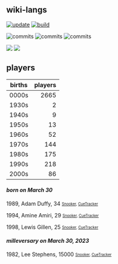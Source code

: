 ## wiki-langs
[![update](https://github.com/dreamerminsk/wiki-langs/actions/workflows/update-tables.yml/badge.svg)](https://github.com/dreamerminsk/wiki-langs/actions/workflows/update-tables.yml)
[![build](https://github.com/dreamerminsk/wiki-langs/actions/workflows/build.yml/badge.svg)](https://github.com/dreamerminsk/wiki-langs/actions/workflows/build.yml)

![commits](https://img.shields.io/github/commit-activity/y/dreamerminsk/wiki-langs)
![commits](https://img.shields.io/github/commit-activity/m/dreamerminsk/wiki-langs)
![commits](https://img.shields.io/github/commit-activity/w/dreamerminsk/wiki-langs)

![](https://img.shields.io/github/languages/code-size/dreamerminsk/wiki-langs)
![](https://img.shields.io/github/repo-size/dreamerminsk/wiki-langs)

## players
| births | players |
| :----: | ------: |
| 0000s | 2665 |
| 1930s | 2 |
| 1940s | 9 |
| 1950s | 13 |
| 1960s | 52 |
| 1970s | 144 |
| 1980s | 175 |
| 1990s | 218 |
| 2000s | 86 |

#### ***born on March 30***
1989, Adam Duffy, 34 <sub><sup>[Snooker](http://www.snooker.org/res/index.asp?player=74), [CueTracker](http://cuetracker.net/Players/adam-duffy/)</sup></sub>

1994, Amine Amiri, 29 <sub><sup>[Snooker](http://www.snooker.org/res/index.asp?player=2582), [CueTracker](http://cuetracker.net/Players/amine-amiri/)</sup></sub>

1998, Lewis Gillen, 25 <sub><sup>[Snooker](http://www.snooker.org/res/index.asp?player=1939), [CueTracker](http://cuetracker.net/Players/lewis-gillen/)</sup></sub>


#### ***milleversary on March 30, 2023***
1982, Lee Stephens, 15000 <sub><sup>[Snooker](http://www.snooker.org/res/index.asp?player=557), [CueTracker](http://cuetracker.net/Players/lee-stephens/)</sup></sub>




